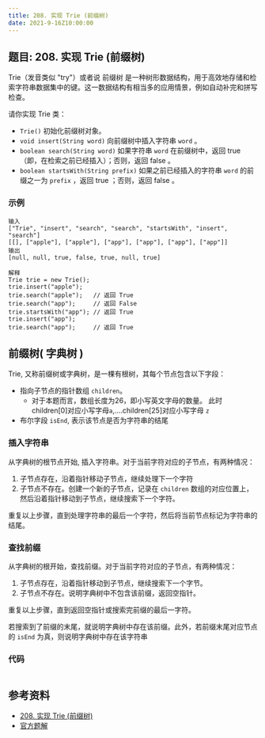 ```yaml
---
title: 208. 实现 Trie (前缀树)
date: 2021-9-16Z10:00:00
---
```

## 题目: 208. 实现 Trie (前缀树)
Trie（发音类似 "try"）或者说 前缀树 是一种树形数据结构，用于高效地存储和检索字符串数据集中的键。这一数据结构有相当多的应用情景，例如自动补完和拼写检查。

请你实现 Trie 类：

- `Trie()` 初始化前缀树对象。
- `void insert(String word)` 向前缀树中插入字符串 `word` 。
- `boolean search(String word)` 如果字符串 `word` 在前缀树中，返回 true（即，在检索之前已经插入）；否则，返回 false 。
- `boolean startsWith(String prefix)` 如果之前已经插入的字符串 `word` 的前缀之一为 `prefix` ，返回 true ；否则，返回 false 。

### 示例
```
输入
["Trie", "insert", "search", "search", "startsWith", "insert", "search"]
[[], ["apple"], ["apple"], ["app"], ["app"], ["app"], ["app"]]
输出
[null, null, true, false, true, null, true]

解释
Trie trie = new Trie();
trie.insert("apple");
trie.search("apple");   // 返回 True
trie.search("app");     // 返回 False
trie.startsWith("app"); // 返回 True
trie.insert("app");
trie.search("app");     // 返回 True
```
## 前缀树( 字典树 )
Trie, 又称前缀树或字典树，是一棵有根树，其每个节点包含以下字段：
- 指向子节点的指针数组 `children`。
  - 对于本题而言，数组长度为26，即小写英文字母的数量。 此时children[0]对应小写字母`a`,....children[25]对应小写字母 `z`
- 布尔字段 `isEnd`, 表示该节点是否为字符串的结尾
### 插入字符串
从字典树的根节点开始, 插入字符串。对于当前字符对应的子节点，有两种情况：
1. 子节点存在，沿着指针移动子节点，继续处理下一个字符
2. 子节点不存在。创建一个新的子节点，记录在 `children` 数组的对应位置上，然后沿着指针移动到子节点，继续搜索下一个字符。

重复以上步骤，直到处理字符串的最后一个字符，然后将当前节点标记为字符串的结尾。
### 查找前缀
从字典树的根开始，查找前缀。对于当前字符对应的子节点，有两种情况：
1. 子节点存在，沿着指针移动到子节点，继续搜索下一个字节。
2. 子节点不存在。说明字典树中不包含该前缀，返回空指针。

重复以上步骤，直到返回空指针或搜索完前缀的最后一字符。

若搜索到了前缀的末尾，就说明字典树中存在该前缀。此外，若前缀末尾对应节点的 `isEnd` 为真，则说明字典树中存在该字符串

### 代码
```js

```
## 参考资料
- [208. 实现 Trie (前缀树)](https://leetcode-cn.com/problems/implement-trie-prefix-tree/)
- [官方题解](https://leetcode-cn.com/problems/implement-trie-prefix-tree/solution/shi-xian-trie-qian-zhui-shu-by-leetcode-ti500/)
